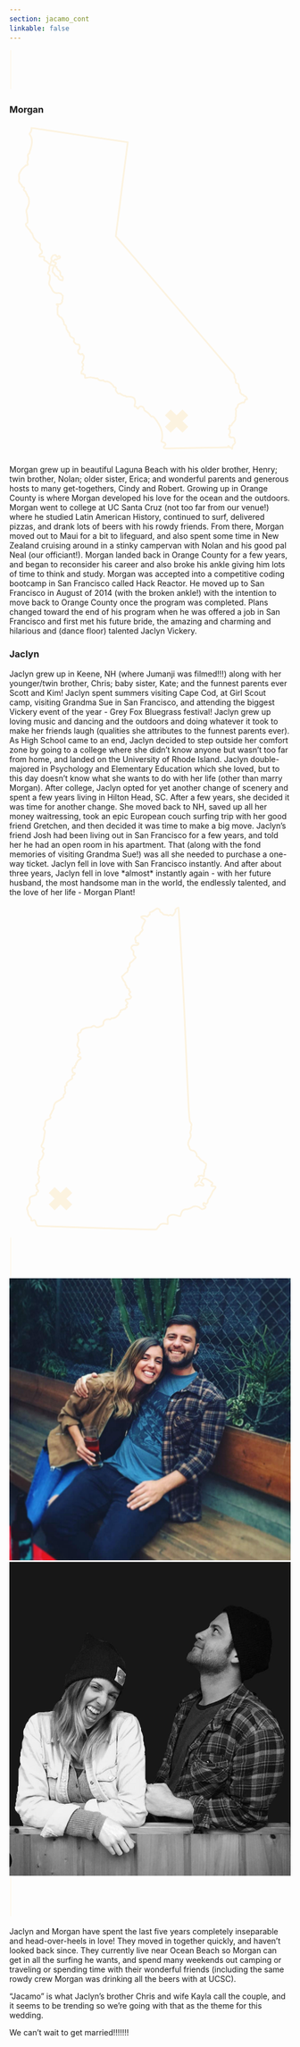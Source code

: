 ```yaml
---
section: jacamo_cont
linkable: false
---
```


<div class="line-wrap"><svg height="5%" width="6%" class="line-4 line" xmlns="http://www.w3.org/2000/svg" viewBox="0 0 30 70" xmlns:xlink="http://www.w3.org/1999/xlink"><path d="M2.48 68.92L2.48 0" opacity="1" fill-opacity="0" stroke="#fcf3e0" stroke-opacity="1"></path></svg></div>

### Morgan
<div class="morgan-about">
  <div class="line-wrap ca"><svg height="100%" width="100%" class="california" xmlns="http://www.w3.org/2000/svg" viewBox="0 0 170 200" xmlns:xlink="http://www.w3.org/1999/xlink"><path d="M90.36 181.35C91.25 182.88 91.84 184.29 92.15 185.81C92.45 187.34 92.49 188.94 92.33 189.98C92.17 191.01 91.82 191.46 91.84 191.73C91.87 191.98 92.29 192.05 92.77 192.17C93.23 192.31 93.76 192.5 94.06 192.82C94.36 193.14 94.46 193.6 94.3 193.91C94.14 194.25 93.72 194.44 93.51 194.76C93.3 195.08 93.3 195.54 93.47 195.76C93.65 195.99 94 195.99 100.49 195.87C106.99 195.76 119.61 195.54 125.92 195.43C132.23 195.31 131.61 195.22 132.25 195.2C132.25 195.11 132.26 194.9 132.26 194.72C132.28 194.55 132.26 194.37 132.42 194.48C132.58 194.57 132.91 194.92 133.13 195.15C133.32 195.38 133.39 195.5 133.51 195.5C133.64 195.48 133.8 195.34 133.95 195.45C134.13 195.55 134.31 195.89 134.43 196.08C134.55 196.28 134.61 196.31 134.68 196.17C134.73 196.01 134.8 195.69 134.84 195.34C134.89 194.99 134.92 194.62 134.99 194.37C135.08 194.14 135.19 194.05 135.42 193.81C135.66 193.58 136.05 193.19 136.26 192.87C136.49 192.54 136.55 192.27 136.46 192.06C136.37 191.85 136.14 191.68 136.1 191.48C136.07 191.31 136.25 191.09 136.28 190.9C136.3 190.72 136.18 190.53 136.07 190.3C135.96 190.07 135.86 189.81 135.72 189.61C135.58 189.42 135.38 189.3 135.14 189.28C134.89 189.24 134.57 189.3 134.36 189.35C134.13 189.42 134.03 189.47 133.94 189.38C133.85 189.28 133.76 189.03 133.62 189C133.48 188.96 133.28 189.16 133.2 189.17C133.11 189.17 133.13 189 133.14 188.82C133.16 188.66 133.18 188.5 133.07 188.38C132.97 188.26 132.74 188.19 132.77 187.89C132.81 187.57 133.13 187.04 133.3 186.65C133.46 186.27 133.48 186.04 133.43 185.84C133.37 185.63 133.27 185.45 133.28 185.24C133.32 185.03 133.48 184.77 133.3 184.59C133.14 184.42 132.63 184.31 132.56 184.17C132.49 184.03 132.84 183.83 132.99 183.57C133.14 183.3 133.07 182.95 133.04 182.69C133 182.41 133 182.19 133.23 182.16C133.46 182.14 133.92 182.28 134.15 182.18C134.38 182.07 134.4 181.72 134.5 181.44C134.61 181.15 134.8 180.94 135.22 180.47C135.66 180.01 136.32 179.27 136.55 178.69C136.77 178.11 136.56 177.65 136.58 177.35C136.6 177.07 136.83 176.94 136.92 176.73C137 176.52 136.95 176.22 136.92 175.78C136.88 175.32 136.88 174.7 136.93 174.25C136.99 173.79 137.07 173.49 137 173.17C136.95 172.85 136.72 172.54 136.83 172.2C136.93 171.89 137.37 171.57 137.62 171.27C137.88 170.99 137.97 170.72 138.01 170.41C138.06 170.09 138.08 169.72 138.45 169.4C138.82 169.08 139.54 168.8 140.09 168.59C140.63 168.36 140.99 168.2 141.23 168.22C141.46 168.24 141.6 168.43 141.78 168.31C141.96 168.17 142.18 167.73 142.34 167.3C142.5 166.88 142.59 166.49 142.68 166.35C142.77 166.21 142.82 166.3 143.05 166.35C143.28 166.4 143.66 166.42 143.75 166.26C143.86 166.11 143.66 165.77 143.45 165.42C143.26 165.05 143.05 164.68 142.75 164.5C142.43 164.31 142.03 164.31 141.81 164.17C141.59 164.01 141.53 163.71 141.36 163.58C141.2 163.46 140.9 163.51 140.65 163.39C140.4 163.25 140.19 162.92 140 162.72C139.81 162.53 139.63 162.47 139.54 162.23C139.47 161.98 139.49 161.56 139.51 161.26C139.52 160.98 139.56 160.82 139.44 160.61C139.31 160.4 139.01 160.1 138.85 159.48C138.71 158.84 138.7 157.88 138.5 157.36C138.33 156.84 137.97 156.78 137.6 156.71C137.25 156.64 136.9 156.59 136.79 156.13C136.67 155.67 136.81 154.84 136.72 154.42C136.63 154 136.35 154 136.21 153.5C136.05 152.99 136.05 151.99 135.96 151.46C135.86 150.93 135.66 150.86 134.01 148.99C132.35 147.13 129.21 143.44 117.41 129.66C105.62 115.86 85.14 91.98 74.85 79.98C64.54 68 64.4 67.91 64.34 67.82C64.31 67.73 64.34 67.66 64.4 67.28C64.47 66.91 64.54 66.22 65.74 56.76C66.93 47.27 69.23 29.02 70.41 19.94C71.57 10.87 71.62 10.97 71.52 11.01C71.41 11.04 71.15 10.99 69.4 10.72C67.67 10.48 64.49 10 54.86 8.57C45.24 7.13 29.19 4.73 21.2 3.53C13.22 2.34 13.31 2.35 13.34 2.44C13.4 2.53 13.4 2.69 13.38 3.04C13.34 3.39 13.27 3.92 13.11 4.36C12.96 4.82 12.71 5.17 12.52 5.42C12.3 5.65 12.15 5.77 12.18 6C12.23 6.23 12.46 6.58 12.71 6.99C12.96 7.38 13.2 7.8 13.38 8.5C13.57 9.21 13.7 10.2 13.61 11.34C13.52 12.49 13.22 13.79 12.92 14.74C12.64 15.69 12.36 16.29 12.25 16.75C12.15 17.21 12.22 17.51 12.04 17.74C11.88 17.98 11.48 18.14 11.28 18.39C11.09 18.65 11.11 19.01 11.18 19.52C11.25 20.01 11.37 20.66 11.33 21.23C11.3 21.79 11.09 22.27 10.96 22.65C10.84 23.02 10.81 23.31 10.89 23.57C10.96 23.84 11.16 24.1 11.16 24.35C11.16 24.61 10.96 24.88 10.74 24.93C10.52 25 10.26 24.88 10.05 24.95C9.84 25.02 9.68 25.3 9.31 25.65C8.96 26 8.39 26.44 7.97 26.85C7.55 27.27 7.26 27.68 6.91 28.29C6.56 28.89 6.14 29.7 5.92 30.22C5.71 30.71 5.71 30.92 5.77 31.29C5.82 31.64 5.92 32.17 5.92 32.66C5.92 33.16 5.82 33.62 5.77 33.93C5.71 34.25 5.71 34.41 5.8 34.73C5.91 35.04 6.12 35.5 6.44 35.89C6.74 36.26 7.16 36.56 7.35 36.88C7.53 37.19 7.48 37.53 7.7 37.74C7.92 37.97 8.41 38.06 8.69 38.23C8.99 38.41 9.08 38.67 8.99 38.94C8.92 39.19 8.66 39.45 8.66 39.68C8.66 39.91 8.92 40.1 9.24 40.38C9.55 40.68 9.92 41.07 10.05 41.35C10.15 41.65 10.03 41.86 10.14 42.02C10.22 42.16 10.54 42.23 10.65 42.46C10.75 42.67 10.65 43.03 10.77 43.29C10.91 43.56 11.28 43.71 11.51 44.3C11.74 44.88 11.85 45.88 11.88 46.66C11.9 47.43 11.88 48 11.69 48.67C11.49 49.32 11.16 50.06 10.86 50.68C10.56 51.31 10.31 51.84 10.26 52.35C10.21 52.86 10.37 53.37 10.56 54.5C10.75 55.63 10.98 57.35 11.05 58.34C11.11 59.33 11.02 59.56 10.81 59.75C10.58 59.93 10.24 60.07 10.08 60.23C9.92 60.4 9.94 60.61 9.98 60.9C10.03 61.18 10.12 61.53 10.29 61.78C10.47 62.02 10.74 62.15 10.86 62.27C10.98 62.41 10.95 62.54 11.11 62.78C11.25 63.03 11.56 63.4 11.79 63.58C12.02 63.75 12.15 63.75 12.32 64.03C12.5 64.33 12.73 64.91 12.96 65.27C13.19 65.62 13.41 65.71 13.61 65.95C13.8 66.18 13.96 66.55 14.08 66.96C14.22 67.36 14.35 67.79 14.47 68.16C14.61 68.53 14.77 68.81 15.04 69.18C15.3 69.53 15.65 69.97 16.06 70.38C16.46 70.8 16.9 71.19 17.26 71.45C17.63 71.73 17.87 71.89 18.05 71.98C18.23 72.05 18.33 72.05 18.42 72.18C18.51 72.3 18.58 72.56 18.6 72.84C18.6 73.13 18.56 73.46 18.52 73.74C18.49 74.04 18.45 74.31 18.49 74.59C18.52 74.85 18.63 75.14 18.82 75.47C19.02 75.79 19.28 76.16 19.48 76.39C19.65 76.62 19.72 76.69 19.78 76.85C19.81 77.02 19.83 77.29 19.79 77.51C19.76 77.74 19.71 77.94 19.53 78.1C19.37 78.27 19.11 78.4 18.84 78.55C18.58 78.71 18.31 78.89 18.19 79.12C18.05 79.35 18.03 79.61 18.1 79.79C18.15 79.98 18.31 80.07 18.54 80.09C18.79 80.09 19.12 80 19.55 80.02C19.97 80.02 20.48 80.12 20.78 80.28C21.06 80.46 21.13 80.7 21.13 80.95C21.12 81.18 21.03 81.43 20.99 81.66C20.94 81.89 20.92 82.11 21.19 82.34C21.43 82.57 21.96 82.8 22.3 82.98C22.63 83.15 22.77 83.26 23.02 83.51C23.27 83.75 23.6 84.14 23.86 84.35C24.15 84.56 24.38 84.6 24.57 84.48C24.78 84.37 24.96 84.11 25.05 83.84C25.13 83.58 25.13 83.31 25.24 83.07C25.34 82.8 25.56 82.55 25.56 82.26C25.54 81.97 25.33 81.64 25.31 81.32C25.29 81 25.49 80.7 25.64 80.44C25.8 80.18 25.96 79.93 26.07 79.75C26.17 79.59 26.24 79.49 26.49 79.38C26.72 79.29 27.12 79.19 27.44 79.14C27.74 79.08 27.95 79.1 28.06 79.17C28.18 79.24 28.2 79.37 28.27 79.56C28.32 79.75 28.45 80 28.59 80.14C28.75 80.28 28.94 80.32 29.19 80.21C29.43 80.11 29.75 79.84 29.94 79.75C30.14 79.66 30.23 79.75 30.38 79.91C30.54 80.07 30.76 80.3 30.7 80.56C30.65 80.83 30.31 81.15 29.98 81.27C29.63 81.41 29.26 81.36 29.08 81.44C28.89 81.52 28.87 81.71 28.78 81.83C28.69 81.96 28.52 81.99 28.32 81.96C28.13 81.92 27.92 81.78 27.76 81.78C27.6 81.78 27.51 81.92 27.37 82.06C27.23 82.22 27.05 82.4 26.86 82.52C26.67 82.64 26.46 82.71 26.38 82.78C26.3 82.87 26.37 82.96 26.58 83.12C26.81 83.28 27.2 83.51 27.48 83.61C27.78 83.72 27.97 83.74 28.08 83.84C28.18 83.95 28.22 84.14 28.13 84.35C28.04 84.58 27.85 84.81 27.69 84.95C27.51 85.11 27.37 85.18 27.37 85.23C27.35 85.3 27.46 85.36 27.53 85.45C27.58 85.53 27.6 85.67 27.69 85.83C27.79 86.01 27.97 86.2 28.13 86.27C28.29 86.34 28.41 86.29 28.46 86.38C28.52 86.45 28.48 86.64 28.52 86.85C28.57 87.07 28.68 87.3 28.8 87.4C28.9 87.52 29.01 87.54 29.08 87.61C29.13 87.68 29.13 87.82 29.19 87.98C29.26 88.14 29.38 88.32 29.56 88.42C29.73 88.53 29.94 88.55 30.09 88.62C30.23 88.71 30.3 88.83 30.35 88.93C30.42 89.06 30.46 89.15 30.54 89.32C30.63 89.48 30.76 89.71 30.79 89.97C30.83 90.26 30.77 90.59 30.76 90.82C30.74 91.05 30.76 91.15 30.86 91.33C30.97 91.51 31.14 91.74 31.37 91.93C31.6 92.11 31.9 92.23 32.06 92.32C32.2 92.42 32.22 92.49 32.27 92.67C32.32 92.85 32.39 93.11 32.39 93.43C32.38 93.76 32.29 94.13 32.2 94.33C32.13 94.52 32.08 94.54 31.79 94.47C31.5 94.42 30.95 94.26 30.58 94.1C30.23 93.92 30.03 93.75 29.86 93.45C29.7 93.15 29.57 92.74 29.42 92.49C29.26 92.25 29.06 92.16 28.75 92.04C28.45 91.91 28.02 91.74 27.79 91.53C27.55 91.31 27.49 91.07 27.32 90.75C27.14 90.45 26.86 90.08 26.6 89.83C26.35 89.59 26.12 89.45 26.05 89.29C25.98 89.15 26.03 88.97 26.08 88.72C26.12 88.48 26.16 88.16 26.16 87.86C26.17 87.58 26.17 87.31 26.28 87.14C26.38 86.96 26.6 86.85 26.68 86.64C26.77 86.43 26.72 86.1 26.63 85.85C26.54 85.6 26.38 85.43 26.14 85.32C25.89 85.22 25.54 85.2 25.22 85.25C24.9 85.3 24.62 85.45 24.43 85.69C24.23 85.96 24.13 86.31 24.08 86.75C24.04 87.19 24.06 87.7 24.08 87.97C24.08 88.25 24.08 88.26 24.04 88.39C24.02 88.49 24.01 88.69 23.86 88.93C23.74 89.16 23.51 89.46 23.41 89.76C23.32 90.06 23.35 90.36 23.44 90.56C23.55 90.75 23.72 90.86 23.86 90.94C24.02 91.05 24.16 91.14 24.29 91.35C24.41 91.54 24.52 91.86 24.53 92.32C24.55 92.78 24.5 93.36 24.39 93.99C24.29 94.61 24.13 95.28 24.04 95.79C23.95 96.28 23.93 96.62 24.18 97.09C24.41 97.59 24.87 98.2 25.17 98.72C25.49 99.23 25.61 99.6 25.8 100C25.98 100.42 26.23 100.87 26.54 101.22C26.86 101.57 27.28 101.83 27.65 102.01C28.04 102.17 28.39 102.22 28.78 102.2C29.15 102.19 29.54 102.1 29.87 102.12C30.19 102.13 30.44 102.26 30.65 102.33C30.86 102.4 31.05 102.42 31.18 102.52C31.3 102.61 31.39 102.77 31.51 102.93C31.64 103.07 31.83 103.21 31.97 103.31C32.13 103.42 32.25 103.49 32.31 103.65C32.34 103.81 32.31 104.05 32.25 104.32C32.22 104.58 32.16 104.85 32.18 105.08C32.2 105.31 32.29 105.5 32.24 105.69C32.18 105.89 32.01 106.1 31.95 106.35C31.9 106.57 31.95 106.86 31.95 107.1C31.95 107.33 31.9 107.51 31.74 107.76C31.58 108 31.34 108.32 31.11 108.51C30.88 108.72 30.67 108.81 30.33 108.85C30 108.87 29.56 108.83 29.24 108.81C28.94 108.78 28.75 108.78 28.66 108.81C28.55 108.87 28.55 108.95 28.61 109.08C28.68 109.18 28.83 109.32 28.99 109.45C29.17 109.59 29.36 109.73 29.45 109.89C29.54 110.03 29.52 110.17 29.43 110.31C29.36 110.45 29.22 110.59 29.13 110.7C29.06 110.82 29.05 110.91 29.06 111.47C29.08 112.04 29.13 113.08 29.13 113.82C29.15 114.56 29.13 114.98 29.26 115.21C29.38 115.42 29.63 115.42 29.79 115.6C29.93 115.76 29.96 116.11 30.21 116.3C30.46 116.51 30.93 116.57 31.44 117.08C31.95 117.59 32.52 118.54 32.78 119.32C33.06 120.09 33.03 120.69 33.08 120.96C33.13 121.24 33.28 121.18 33.54 121.31C33.8 121.43 34.17 121.71 34.33 122.22C34.49 122.74 34.44 123.46 34.53 123.88C34.61 124.3 34.84 124.41 35 124.53C35.14 124.64 35.21 124.74 35.28 124.97C35.34 125.18 35.39 125.54 35.55 125.71C35.72 125.89 36.01 125.91 36.15 126.05C36.27 126.19 36.27 126.47 36.31 126.84C36.36 127.19 36.45 127.65 36.62 127.95C36.78 128.27 37.01 128.44 37.4 128.66C37.77 128.89 38.26 129.13 38.56 129.31C38.86 129.47 38.95 129.52 39.02 129.77C39.07 130.01 39.11 130.44 39.09 130.72C39.07 131 39 131.16 38.98 131.28C38.97 131.42 39.02 131.53 39.2 131.78C39.37 132.02 39.67 132.41 40.01 132.67C40.34 132.94 40.73 133.1 41.1 133.15C41.45 133.22 41.82 133.2 42.02 133.22C42.23 133.24 42.3 133.33 42.35 133.59C42.42 133.86 42.47 134.33 42.51 134.75C42.54 135.18 42.54 135.55 42.37 135.85C42.19 136.16 41.82 136.43 41.63 136.66C41.45 136.89 41.45 137.1 41.5 137.38C41.54 137.68 41.63 138.08 41.72 138.33C41.79 138.58 41.88 138.68 42.02 138.72C42.17 138.75 42.4 138.72 42.6 138.84C42.77 138.97 42.91 139.23 43.09 139.25C43.27 139.28 43.46 139.05 43.65 138.93C43.85 138.81 44.04 138.77 44.17 138.86C44.27 138.93 44.31 139.11 44.38 139.27C44.47 139.42 44.61 139.56 44.73 139.69C44.85 139.81 44.98 139.94 45.05 140.15C45.1 140.36 45.1 140.66 45.05 141.1C44.99 141.54 44.87 142.1 44.66 142.56C44.45 143.04 44.13 143.41 44.01 143.71C43.9 143.99 43.97 144.2 44.13 144.39C44.29 144.59 44.52 144.76 44.62 144.99C44.73 145.22 44.69 145.5 44.64 145.75C44.57 145.98 44.48 146.17 44.38 146.31C44.27 146.46 44.13 146.53 44.13 146.76C44.11 146.98 44.2 147.35 44.31 147.64C44.4 147.92 44.5 148.09 44.41 148.29C44.32 148.5 44.06 148.71 43.85 149.06C43.64 149.42 43.5 149.91 43.46 150.24C43.41 150.56 43.46 150.72 43.64 150.79C43.83 150.88 44.15 150.88 44.36 150.88C44.57 150.88 44.66 150.88 44.75 150.95C44.84 151.04 44.91 151.2 45.01 151.3C45.1 151.41 45.24 151.48 45.36 151.51C45.49 151.55 45.63 151.57 45.68 151.64C45.75 151.72 45.75 151.87 45.73 152.11C45.73 152.36 45.7 152.69 45.72 152.94C45.73 153.19 45.79 153.33 45.89 153.4C46 153.45 46.16 153.42 46.63 153.33C47.09 153.26 47.87 153.15 48.41 153.1C48.96 153.05 49.26 153.05 49.56 153.1C49.84 153.13 50.14 153.26 50.49 153.31C50.85 153.38 51.25 153.38 51.6 153.47C51.96 153.54 52.24 153.68 52.5 153.7C52.77 153.72 52.98 153.59 53.14 153.61C53.29 153.63 53.38 153.79 53.58 154C53.75 154.23 54.03 154.49 54.46 154.69C54.9 154.88 55.52 154.97 55.92 154.91C56.33 154.88 56.52 154.69 56.66 154.7C56.8 154.7 56.89 154.91 57.03 155.09C57.17 155.28 57.38 155.44 57.72 155.51C58.05 155.58 58.49 155.55 58.81 155.53C59.13 155.51 59.29 155.51 59.59 155.62C59.89 155.74 60.31 155.97 60.68 156.18C61.05 156.41 61.33 156.62 61.72 156.94C62.09 157.28 62.53 157.72 62.76 158.07C63 158.42 63.04 158.67 63.13 158.76C63.22 158.86 63.37 158.81 63.64 158.9C63.9 159 64.29 159.27 64.41 159.5C64.54 159.73 64.41 159.92 64.34 160.13C64.26 160.34 64.22 160.57 64.38 160.96C64.54 161.33 64.91 161.88 65.17 162.25C65.44 162.62 65.6 162.83 65.82 162.88C66.04 162.95 66.34 162.86 66.53 162.84C66.72 162.81 66.83 162.84 67.18 163.04C67.53 163.25 68.12 163.64 68.54 163.85C68.94 164.08 69.17 164.13 69.44 164.15C69.68 164.15 69.97 164.11 70.11 164.15C70.27 164.18 70.28 164.29 70.34 164.41C70.39 164.54 70.46 164.66 70.58 164.7C70.69 164.73 70.83 164.68 71.27 164.66C71.71 164.64 72.45 164.64 73.09 164.73C73.72 164.84 74.23 165.01 74.6 165.15C74.97 165.31 75.16 165.44 75.38 165.7C75.57 165.95 75.78 166.33 75.9 166.88C76.03 167.43 76.05 168.13 75.98 168.64C75.92 169.14 75.76 169.44 75.71 169.7C75.64 169.96 75.68 170.19 75.69 170.37C75.71 170.55 75.71 170.67 75.82 170.69C75.94 170.7 76.15 170.62 76.38 170.67C76.61 170.72 76.84 170.93 77 171.2C77.16 171.46 77.24 171.78 77.4 171.9C77.58 172.04 77.81 172.01 77.97 171.87C78.11 171.71 78.16 171.46 78.27 171.23C78.35 171.02 78.48 170.81 78.78 170.7C79.08 170.58 79.55 170.56 79.94 170.65C80.33 170.74 80.65 170.93 80.87 171.18C81.12 171.43 81.26 171.71 81.37 171.99C81.46 172.29 81.49 172.59 81.61 172.82C81.74 173.07 81.95 173.24 82.27 173.45C82.58 173.67 82.99 173.89 83.43 174.23C83.85 174.55 84.31 174.95 84.63 175.3C84.96 175.66 85.16 175.96 85.3 176.2C85.46 176.43 85.56 176.63 85.76 176.7C85.95 176.78 86.2 176.75 86.43 176.7C86.64 176.64 86.81 176.59 87.52 177.37C88.22 178.16 89.46 179.82 90.36 181.35Z" opacity="1" fill-opacity="0" stroke="#fcf3e0" stroke-opacity="1"></path><path d="M106.37 174.19L95.77 184.68" opacity="1" fill-opacity="0" stroke="#fcf3e0" stroke-opacity="1" stroke-width="5"></path><path d="M106.37 184.68L95.77 174.19" opacity="1" fill-opacity="0" stroke="#fcf3e0" stroke-opacity="1" stroke-width="5"></path></svg></div>
  <p>
Morgan grew up in beautiful Laguna Beach with his older brother, Henry; twin brother, Nolan; older sister, Erica; and wonderful parents and generous hosts to many get-togethers,  Cindy and Robert. Growing up in Orange County is where Morgan developed his love for the ocean and the outdoors. Morgan went to college at UC Santa Cruz (not too far from our venue!) where he studied Latin American History, continued to surf, delivered pizzas, and drank lots of beers with his rowdy friends. From there, Morgan moved out to Maui for a bit to lifeguard, and also spent some time in New Zealand cruising around in a stinky campervan with Nolan and his good pal Neal (our officiant!). Morgan landed back in Orange County for a few years, and began to reconsider his career and also broke his ankle giving him lots of time to think and study. Morgan was accepted into a competitive coding bootcamp in San Francisco called Hack Reactor. He moved up to San Francisco in August of 2014 (with the broken ankle!) with the intention to move back to Orange County once the program was completed. Plans changed toward the end of his program when he was offered a job in San Francisco and first met his future bride, the amazing and charming and hilarious and (dance floor) talented Jaclyn Vickery.
</p>
</div>


### Jaclyn
<div class="jaclyn-about">
  <p>
  Jaclyn grew up in Keene, NH (where Jumanji was filmed!!!) along with her younger/twin brother, Chris; baby sister, Kate; and the funnest parents ever Scott and Kim! Jaclyn spent summers visiting Cape Cod, at Girl Scout camp, visiting Grandma Sue in San Francisco, and attending the biggest Vickery event of the year - Grey Fox Bluegrass festival! Jaclyn grew up loving music and dancing and the outdoors and doing whatever it took to make her friends laugh (qualities she attributes to the funnest parents ever). As High School came to an end, Jaclyn decided to step outside her comfort zone by going to a college where she didn’t know anyone but wasn’t too far from home, and landed on the University of Rhode Island. Jaclyn double-majored in Psychology and Elementary Education which she loved, but to this day doesn’t know what she wants to do with her life (other than marry Morgan). After college, Jaclyn opted for yet another change of scenery and spent a few years living in Hilton Head, SC. After a few years, she decided it was time for another change. She moved back to NH, saved up all her money waitressing, took an epic European couch surfing trip with her good friend Gretchen, and then decided it was time to make a big move. Jaclyn’s friend Josh had been living out in San Francisco for a few years, and told her he had an open room in his apartment. That (along with the fond memories of visiting Grandma Sue!) was all she needed to purchase a one-way ticket. Jaclyn fell in love with San Francisco instantly. And after about three years, Jaclyn fell in love *almost* instantly again - with her future husband, the most handsome man in the world, the endlessly talented, and the love of her life - Morgan Plant!
  </p>
   <div class="line-wrap nh"><svg height="100%" width="100%" class="new-hampshire" xmlns="http://www.w3.org/2000/svg" viewBox="0 0 170 200" xmlns:xlink="http://www.w3.org/1999/xlink"><path d="M28.41 119.14C29.11 118.63 30.07 118.31 30.67 117.92C31.25 117.55 31.5 117.11 31.84 116.86C32.17 116.61 32.6 116.56 32.7 116.26C32.81 115.97 32.6 115.44 32.76 115.02C32.9 114.61 33.43 114.28 33.66 113.98C33.89 113.68 33.85 113.39 33.76 113.07C33.66 112.74 33.5 112.39 33.53 112.1C33.57 111.84 33.78 111.66 33.78 111.32C33.76 110.97 33.53 110.46 33.55 110.07C33.57 109.68 33.85 109.42 34.15 109.29C34.44 109.19 34.74 109.2 34.75 109.04C34.79 108.88 34.52 108.53 34.49 108.21C34.45 107.91 34.65 107.63 34.95 107.31C35.25 106.99 35.66 106.66 36.17 106.29C36.7 105.91 37.37 105.53 37.69 105.33C38.02 105.14 37.96 105.03 37.99 105C37.95 104.85 37.9 104.57 37.88 104.25C37.87 103.92 37.9 103.56 38.04 103.35C38.18 103.14 38.45 103.1 38.75 102.93C39.05 102.75 39.4 102.45 39.56 102.2C39.7 101.94 39.69 101.72 39.44 101.65C39.17 101.6 38.71 101.71 38.47 101.51C38.2 101.34 38.17 100.86 38.1 100.51C38.04 100.13 37.95 99.87 37.99 99.67C38.01 99.48 38.17 99.37 38.24 99.16C38.31 98.93 38.29 98.6 38.48 98.51C38.68 98.42 39.09 98.56 39.33 98.56C39.58 98.54 39.69 98.37 39.63 98.19C39.6 97.99 39.44 97.8 39.47 97.62C39.53 97.43 39.79 97.25 39.99 97.09C40.18 96.93 40.29 96.79 40.29 96.6C40.31 96.4 40.22 96.14 40.32 95.93C40.43 95.71 40.75 95.55 40.87 95.34C40.99 95.13 40.94 94.85 41.07 94.62C41.21 94.41 41.52 94.25 41.7 94.05C41.88 93.86 41.91 93.65 42.14 93.54C42.36 93.42 42.78 93.42 42.97 93.17C43.19 92.92 43.2 92.44 43.05 92.2C42.89 91.97 42.57 91.95 42.25 91.93C41.93 91.93 41.63 91.91 41.49 91.67C41.33 91.42 41.33 90.92 41.51 90.59C41.67 90.23 42 90.02 42.27 89.86C42.55 89.7 42.74 89.6 42.74 89.44C42.74 89.28 42.55 89.05 42.37 88.84C42.21 88.64 42.07 88.45 42.11 88.25C42.13 88.04 42.3 87.81 42.3 87.55C42.32 87.28 42.16 86.96 41.95 86.64C41.74 86.34 41.45 86.03 41.28 85.73C41.08 85.42 40.99 85.12 41.03 84.7C41.07 84.26 41.21 83.69 41.4 83.13C41.6 82.58 41.83 82.03 41.83 81.62C41.83 81.22 41.61 80.93 41.58 80.58C41.52 80.23 41.67 79.79 41.6 79.47C41.52 79.13 41.28 78.92 41.22 78.65C41.17 78.37 41.33 78.03 41.67 77.79C41.98 77.54 42.46 77.38 42.76 77.17C43.06 76.97 43.17 76.71 43.22 76.5C43.28 76.27 43.28 76.07 43.45 75.86C43.63 75.63 43.96 75.37 44.53 75.08C45.11 74.82 45.89 74.52 46.55 74.36C47.2 74.2 47.69 74.16 48.17 74.16C48.63 74.16 49.06 74.18 49.39 74.04C49.75 73.9 50.01 73.6 50.29 73.4C50.59 73.23 50.93 73.17 51.2 73.21C51.48 73.24 51.71 73.39 51.9 73.56C52.1 73.72 52.27 73.92 52.52 74.02C52.75 74.13 53.09 74.16 53.44 74.09C53.81 74.04 54.24 73.88 54.75 73.67C55.24 73.46 55.83 73.21 56.2 73.01C56.57 72.8 56.71 72.64 56.78 72.22C56.85 71.79 56.82 71.09 57.05 70.57C57.26 70.06 57.74 69.71 58.25 69.46C58.76 69.23 59.35 69.09 59.81 69.12C60.26 69.14 60.6 69.35 60.87 69.3C61.13 69.27 61.33 68.95 61.54 68.79C61.77 68.61 62.03 68.59 62.39 68.56C62.74 68.54 63.22 68.51 63.73 68.28C64.22 68.05 64.77 67.6 65.21 67.25C65.64 66.91 65.96 66.67 66.13 66.38C66.33 66.1 66.38 65.78 66.43 65.55C66.51 65.34 66.56 65.2 66.74 65.08C66.89 64.95 67.18 64.85 67.21 64.69C67.27 64.51 67.09 64.28 67.16 64.07C67.23 63.86 67.55 63.66 67.8 63.59C68.04 63.54 68.22 63.61 68.36 63.54C68.52 63.47 68.68 63.26 68.91 63.17C69.14 63.1 69.46 63.13 69.69 63.1C69.92 63.06 70.06 62.95 70.13 62.8C70.22 62.65 70.24 62.46 70.38 62.32C70.54 62.18 70.84 62.07 71 61.95C71.14 61.82 71.16 61.7 71.01 61.5C70.89 61.31 70.62 61.06 70.59 60.87C70.54 60.67 70.73 60.55 70.93 60.39C71.14 60.25 71.35 60.09 71.44 59.88C71.54 59.68 71.49 59.44 71.39 59.24C71.28 59.05 71.08 58.92 70.84 58.69C70.57 58.48 70.27 58.16 70.27 57.85C70.29 57.53 70.62 57.21 71.07 57.08C71.51 56.96 72.06 57.05 72.52 56.93C72.96 56.78 73.31 56.43 73.49 56.15C73.68 55.88 73.72 55.71 73.49 55.46C73.26 55.21 72.78 54.89 72.55 54.52C72.34 54.15 72.39 53.71 72.55 53.44C72.73 53.18 72.99 53.09 73.1 52.95C73.21 52.79 73.15 52.59 72.98 52.44C72.8 52.29 72.52 52.17 72.43 52.01C72.34 51.85 72.45 51.64 72.46 51.45C72.5 51.23 72.45 51.04 72.29 50.9C72.15 50.76 71.88 50.65 71.65 50.56C71.42 50.47 71.19 50.38 71.07 50.07C70.94 49.77 70.91 49.22 70.77 48.95C70.62 48.71 70.36 48.72 70.25 48.55C70.15 48.37 70.22 48 70.15 47.66C70.09 47.31 69.92 46.97 69.76 46.74C69.6 46.5 69.48 46.37 69.26 46.11C69.05 45.82 68.75 45.4 68.57 45.05C68.38 44.69 68.31 44.41 68.19 44.16C68.08 43.9 67.9 43.67 68.01 43.45C68.1 43.24 68.43 43.05 68.82 42.71C69.19 42.39 69.58 41.9 69.94 41.56C70.31 41.21 70.61 41.01 70.85 40.87C71.08 40.75 71.24 40.66 71.33 40.48C71.42 40.33 71.42 40.1 71.49 39.94C71.56 39.78 71.72 39.69 71.74 39.51C71.76 39.35 71.63 39.11 71.58 38.89C71.53 38.68 71.56 38.52 71.65 38.38C71.76 38.24 71.92 38.13 72.09 37.97C72.27 37.81 72.45 37.64 72.55 37.43C72.68 37.2 72.75 36.93 72.75 36.61C72.75 36.28 72.69 35.87 72.8 35.59C72.89 35.29 73.12 35.11 73.47 34.84C73.81 34.58 74.27 34.23 74.6 33.89C74.96 33.55 75.17 33.22 75.45 32.92C75.73 32.63 76.05 32.39 76.21 32.18C76.39 31.98 76.39 31.8 76.14 31.52C75.89 31.24 75.36 30.83 75.13 30.44C74.9 30.07 74.96 29.72 75.03 29.33C75.1 28.94 75.19 28.52 75.06 28.2C74.96 27.86 74.62 27.65 74.34 27.33C74.04 27.03 73.79 26.61 73.74 26.22C73.68 25.81 73.84 25.42 74.11 25.1C74.37 24.77 74.74 24.52 75.17 24.45C75.59 24.38 76.09 24.52 76.51 24.54C76.95 24.56 77.33 24.47 77.64 24.22C77.96 23.97 78.21 23.57 78.09 23.35C77.96 23.16 77.45 23.16 77.06 23.12C76.65 23.07 76.35 23 76.32 22.75C76.28 22.5 76.51 22.08 76.44 21.76C76.37 21.46 76.02 21.25 75.98 20.84C75.95 20.42 76.23 19.8 76.51 19.39C76.79 18.99 77.1 18.79 77.41 18.69C77.73 18.56 78.09 18.51 78.4 18.17C78.7 17.84 78.97 17.22 79.31 16.76C79.64 16.28 80.05 15.98 80.31 15.7C80.56 15.43 80.65 15.2 80.56 14.96C80.49 14.71 80.21 14.44 80.19 14.11C80.17 13.75 80.4 13.35 80.61 12.85C80.84 12.37 81.06 11.79 81.27 11.35C81.46 10.89 81.66 10.57 81.85 10.27C82.05 9.97 82.22 9.69 81.97 9.35C81.75 9 81.07 8.57 80.56 8.24C80.05 7.92 79.69 7.69 79.66 7.49C79.64 7.28 79.94 7.11 80.38 7C80.84 6.88 81.43 6.84 81.92 6.89C82.43 6.95 82.84 7.09 83.12 7.18C83.41 7.25 83.57 7.23 83.69 7.07C83.83 6.91 83.9 6.59 84.06 6.4C84.22 6.22 84.45 6.17 84.61 6.13C84.77 6.08 84.86 6.06 84.84 5.85C84.82 5.66 84.7 5.27 84.8 5C84.91 4.72 85.26 4.54 85.51 4.44C85.78 4.35 85.95 4.29 86.24 4.17C86.52 4.05 86.89 3.84 87.31 3.55C87.74 3.27 88.2 2.93 88.53 2.69C88.87 2.44 89.1 2.3 89.36 2.3C89.63 2.31 89.97 2.49 90.21 2.58C90.44 2.67 90.62 2.65 90.71 2.81C90.81 2.95 90.85 3.25 90.94 3.57C91.03 3.89 91.17 4.21 91.43 4.44C91.68 4.67 92.05 4.79 92.37 5.04C92.69 5.3 92.95 5.67 93.18 5.87C93.41 6.06 93.61 6.05 93.98 6.06C94.35 6.06 94.92 6.08 95.22 6.17C95.53 6.26 95.62 6.42 95.78 6.47C95.96 6.54 96.21 6.52 96.49 6.43C96.79 6.33 97.13 6.15 97.44 6.17C97.74 6.19 98.03 6.4 98.26 6.5C98.49 6.59 98.68 6.59 98.93 6.36C99.18 6.13 99.48 5.67 99.72 5.29C99.97 4.88 100.18 4.54 100.33 4.35C100.45 4.14 100.52 4.05 100.47 3.84C100.43 3.64 100.27 3.32 100.4 3C100.52 2.69 100.93 2.39 101.28 2.16C101.63 1.94 101.93 1.8 102.09 1.78C102.25 1.75 102.25 1.84 102.31 2.63C102.36 3.43 102.48 4.91 102.98 13.38C103.49 21.85 104.37 37.28 105.03 49.89C105.68 62.49 106.09 72.27 106.64 85.28C107.19 98.31 107.89 114.56 108.37 122.82C108.86 131.05 109.15 131.3 109.41 131.59C109.7 131.89 109.98 132.22 110.08 132.56C110.19 132.89 110.14 133.21 110.05 133.48C109.96 133.72 109.85 133.88 109.85 134.22C109.85 134.56 109.96 135.05 109.91 135.55C109.85 136.02 109.64 136.5 109.48 136.89C109.34 137.28 109.25 137.58 109.29 137.88C109.34 138.18 109.5 138.44 109.59 138.8C109.68 139.15 109.68 139.56 109.61 139.95C109.54 140.35 109.38 140.74 109.15 141.18C108.92 141.61 108.62 142.09 108.44 142.53C108.28 142.97 108.23 143.38 108.14 143.77C108.05 144.15 107.93 144.53 108.05 144.97C108.16 145.41 108.53 145.94 108.72 146.4C108.9 146.88 108.9 147.32 109.11 147.66C109.31 148.01 109.73 148.27 110.17 148.38C110.63 148.5 111.13 148.49 111.57 148.72C112.01 148.95 112.4 149.41 112.7 149.81C112.98 150.22 113.18 150.54 113.2 150.87C113.23 151.21 113.07 151.54 113.25 151.81C113.43 152.08 113.92 152.25 114.31 152.55C114.7 152.87 114.98 153.33 115.3 153.72C115.62 154.13 115.99 154.48 116.34 154.64C116.68 154.82 117.01 154.82 117.23 155.01C117.46 155.19 117.6 155.56 117.86 155.79C118.13 156.04 118.54 156.14 118.77 156.37C119 156.62 119.05 156.97 118.98 157.26C118.91 157.54 118.73 157.73 118.69 158.09C118.66 158.42 118.73 158.92 118.61 159.25C118.46 159.59 118.09 159.77 117.97 160.01C117.85 160.24 117.99 160.54 117.95 160.84C117.93 161.13 117.76 161.41 117.69 161.82C117.6 162.21 117.6 162.74 117.63 163.11C117.65 163.46 117.72 163.69 117.62 163.85C117.51 164.01 117.24 164.13 117 164.04C116.73 163.96 116.5 163.66 116.27 163.57C116.06 163.5 115.85 163.66 115.46 163.73C115.07 163.81 114.49 163.81 114.24 163.94C114.01 164.06 114.13 164.29 114.31 164.49C114.49 164.7 114.7 164.87 114.82 165.14C114.93 165.41 114.93 165.76 114.84 165.97C114.73 166.17 114.54 166.24 114.45 166.41C114.36 166.61 114.36 166.91 114.2 167.16C114.03 167.4 113.67 167.62 113.28 167.86C112.91 168.13 112.51 168.43 112.31 168.84C112.12 169.26 112.12 169.79 112.22 170.02C112.33 170.25 112.54 170.16 112.84 169.95C113.14 169.72 113.51 169.33 114.1 169.28C114.7 169.22 115.49 169.47 116.04 169.63C116.59 169.77 116.91 169.83 117.12 169.7C117.35 169.58 117.49 169.29 117.37 168.99C117.26 168.69 116.91 168.36 116.57 168.16C116.24 167.97 115.94 167.92 115.87 167.72C115.8 167.54 115.95 167.23 116.11 166.93C116.25 166.63 116.4 166.32 116.56 166.06C116.73 165.79 116.93 165.55 117.32 165.42C117.7 165.3 118.29 165.32 118.87 165.53C119.45 165.74 120.04 166.17 120.67 166.57C121.29 167 121.93 167.39 122.34 167.72C122.73 168.04 122.87 168.29 122.76 168.57C122.65 168.84 122.3 169.14 122.12 169.4C121.97 169.65 122 169.86 122.32 169.95C122.65 170.02 123.27 170 123.75 170.05C124.25 170.11 124.62 170.25 124.65 170.57C124.69 170.89 124.4 171.38 124.12 171.75C123.82 172.12 123.56 172.37 123.31 172.69C123.06 172.99 122.85 173.36 122.64 173.82C122.42 174.28 122.19 174.85 121.93 175.38C121.66 175.92 121.35 176.42 121.05 176.86C120.76 177.29 120.5 177.62 120.3 177.96C120.11 178.28 120 178.58 119.95 178.89C119.9 179.21 119.9 179.53 119.81 179.78C119.74 180.01 119.58 180.19 119.38 180.4C119.21 180.63 119 180.91 118.78 180.89C118.57 180.87 118.34 180.56 118.08 180.34C117.81 180.13 117.53 180.03 117.37 180.2C117.21 180.38 117.17 180.84 117.23 181.21C117.28 181.56 117.42 181.81 117.65 181.92C117.9 182.02 118.23 181.99 118.43 182.11C118.62 182.24 118.68 182.52 118.64 182.73C118.61 182.94 118.48 183.07 118.32 183.19C118.15 183.33 117.93 183.47 117.62 183.63C117.3 183.77 116.87 183.93 116.52 183.9C116.18 183.86 115.9 183.63 115.51 183.35C115.14 183.07 114.66 182.73 114.19 182.54C113.71 182.32 113.21 182.22 112.74 182.18C112.26 182.15 111.8 182.17 111.23 182.39C110.69 182.61 110.03 183.03 109.45 183.31C108.86 183.6 108.35 183.76 107.84 183.83C107.33 183.92 106.83 183.92 106.3 184C105.77 184.11 105.22 184.32 104.78 184.76C104.36 185.21 104.06 185.88 103.84 186.5C103.65 187.12 103.54 187.65 103.44 187.93C103.31 188.21 103.17 188.23 102.69 188.12C102.24 188.02 101.44 187.77 100.7 187.57C99.97 187.36 99.32 187.19 98.61 187.26C97.9 187.31 97.14 187.61 96.61 187.96C96.07 188.34 95.76 188.76 95.68 189.52C95.59 190.26 95.73 191.34 95.78 191.98C95.84 192.61 95.82 192.84 95.69 192.91C95.57 193 95.34 192.97 94.9 192.86C94.46 192.77 93.8 192.61 93.2 192.61C92.6 192.61 92.05 192.77 91.59 193.06C91.13 193.34 90.76 193.74 90.32 194.29C89.88 194.86 89.38 195.55 89.1 195.9C88.82 196.26 88.75 196.26 88.5 196.26C88.27 196.26 87.86 196.26 85.3 196.2C82.74 196.15 78 196.04 66.29 195.69C54.59 195.32 35.9 194.7 26.52 194.38C17.15 194.06 17.06 194.03 16.99 193.97C16.93 193.94 16.88 193.87 16.7 193.66C16.54 193.43 16.26 193.04 16.1 192.61C15.94 192.21 15.89 191.76 15.77 191.38C15.64 191 15.45 190.69 15.22 190.56C14.99 190.44 14.71 190.51 14.51 190.63C14.32 190.76 14.19 190.93 13.95 190.93C13.72 190.95 13.36 190.77 13.24 190.56C13.11 190.33 13.22 190.03 13.22 189.77C13.22 189.5 13.11 189.27 12.92 189.02C12.73 188.78 12.44 188.51 12.14 188.14C11.86 187.77 11.56 187.29 11.42 186.8C11.28 186.32 11.28 185.81 11.17 185.38C11.08 184.94 10.89 184.57 10.78 184.13C10.67 183.7 10.67 183.23 10.8 182.85C10.9 182.48 11.12 182.22 11.47 181.76C11.82 181.32 12.3 180.7 12.39 179.96C12.48 179.21 12.18 178.38 12.18 177.76C12.18 177.13 12.5 176.74 13.2 176.38C13.89 176.05 14.95 175.75 15.55 175.54C16.16 175.31 16.3 175.16 16.31 174.9C16.35 174.65 16.26 174.32 16.35 174.07C16.44 173.82 16.7 173.66 16.97 173.52C17.23 173.36 17.48 173.22 17.48 172.97C17.5 172.74 17.27 172.42 17.04 172.18C16.81 171.93 16.6 171.75 16.56 171.49C16.53 171.2 16.69 170.85 16.56 170.53C16.46 170.2 16.05 169.9 16.03 169.6C16.03 169.29 16.4 169.01 16.81 168.66C17.23 168.3 17.68 167.9 17.85 167.53C18.03 167.16 17.94 166.84 17.82 166.55C17.71 166.27 17.55 166.04 17.64 165.81C17.71 165.58 18.03 165.37 18.12 165.09C18.22 164.8 18.1 164.45 17.87 164.06C17.62 163.67 17.27 163.25 17.16 162.65C17.04 162.03 17.18 161.25 17.36 160.81C17.53 160.35 17.76 160.24 17.69 160.01C17.64 159.78 17.29 159.45 17.34 159.16C17.38 158.88 17.82 158.67 17.87 158.35C17.94 158.05 17.64 157.68 17.66 157.36C17.68 157.04 18.01 156.8 18.12 156.42C18.21 156.05 18.08 155.54 18.06 155.15C18.06 154.78 18.17 154.53 18.42 154.34C18.65 154.13 19.04 153.98 19.36 153.58C19.69 153.19 19.96 152.55 20.17 152C20.4 151.46 20.58 150.98 20.63 150.66C20.7 150.32 20.66 150.13 20.49 149.87C20.31 149.62 20.01 149.28 20.01 148.91C20.03 148.54 20.35 148.12 20.59 147.85C20.82 147.58 20.98 147.46 20.91 147.3C20.82 147.14 20.52 146.95 20.29 146.84C20.04 146.75 19.89 146.74 19.69 146.56C19.51 146.36 19.34 146.01 19.37 145.64C19.41 145.25 19.67 144.86 19.9 144.44C20.15 144.03 20.36 143.59 20.56 142.85C20.75 142.09 20.93 141.03 21.03 140.19C21.16 139.35 21.21 138.76 21.28 138.32C21.37 137.88 21.48 137.6 21.51 137.37C21.53 137.12 21.48 136.91 21.39 136.71C21.28 136.52 21.14 136.32 20.96 136.08C20.8 135.83 20.59 135.55 20.61 135.23C20.63 134.91 20.86 134.56 21.07 134.25C21.26 133.97 21.44 133.74 21.53 133.35C21.62 132.98 21.62 132.49 21.62 132.04C21.62 131.59 21.62 131.21 21.88 130.84C22.17 130.47 22.7 130.12 23.24 129.83C23.79 129.53 24.36 129.3 24.66 129.07C24.98 128.84 25.01 128.58 24.92 128.37C24.84 128.14 24.61 127.94 24.59 127.68C24.55 127.41 24.75 127.06 24.92 126.72C25.12 126.39 25.31 126.07 25.44 125.82C25.58 125.57 25.63 125.4 25.7 125.2C25.77 124.99 25.83 124.78 26.02 124.48C26.21 124.18 26.53 123.81 26.67 123.24C26.83 122.66 26.82 121.88 27.05 121.12C27.26 120.38 27.72 119.67 28.41 119.14Z" opacity="1" fill-opacity="0" stroke="#fcf3e0" stroke-opacity="1"></path><<path d="M36.21 172.34L25.61 182.82" opacity="1" fill-opacity="0" stroke="#fcf3e0" stroke-opacity="1" stroke-width="5"></path><path d="M36.21 182.82L25.61 172.34" opacity="1" fill-opacity="0" stroke="#fcf3e0" stroke-width="5" stroke-opacity="1"></path></svg></div>
</div>

<div class="line-wrap"><svg height="5%" width="6%" class="line-4 line" xmlns="http://www.w3.org/2000/svg" viewBox="0 0 30 70" xmlns:xlink="http://www.w3.org/1999/xlink"><path d="M2.48 68.92L2.48 0" opacity="1" fill-opacity="0" stroke="#fcf3e0" stroke-opacity="1"></path></svg></div>
<div class="jacamo-wrap-images">
<div class="card">
  <img src="/assets/images/download-29.jpg"/>
</div>
<div class="card">
  <img src="/assets/images/bw.jpg" />
</div>
</div>

<div class="line-wrap"><svg height="5%" width="6%" class="line-4 line" xmlns="http://www.w3.org/2000/svg" viewBox="0 0 30 70" xmlns:xlink="http://www.w3.org/1999/xlink"><path d="M2.48 68.92L2.48 0" opacity="1" fill-opacity="0" stroke="#fcf3e0" stroke-opacity="1"></path></svg></div>

Jaclyn and Morgan have spent the last five years completely inseparable and head-over-heels in love! They moved in together quickly, and haven’t looked back since. They currently live near Ocean Beach so Morgan can get in all the surfing he wants, and spend many weekends out camping or traveling or spending time with their wonderful friends (including the same rowdy crew Morgan was drinking all the beers with at UCSC). 

“Jacamo” is what Jaclyn’s brother Chris and wife Kayla call the couple, and it seems to be trending so we’re going with that as the theme for this wedding. 

We can’t wait to get married!!!!!!!
